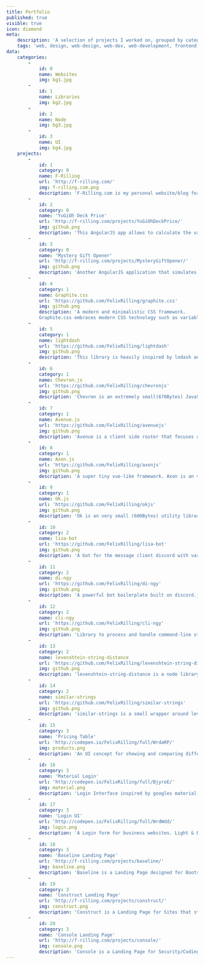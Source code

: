 ```yaml
---
title: Portfolio
published: true
visible: true
icon: diamond
meta:
    description: 'A selection of projects I worked on, grouped by category.'
    tags: 'web, design, web-design, web-dev, web-development, frontend, back-end, felix, rilling, felix rilling, project, projects, tools, experiments, apps, applications, html, css, js, jquery, PHP, SQL'
data:
    categories:
        -
            id: 0
            name: Websites
            img: bg1.jpg
        -
            id: 1
            name: Libraries
            img: bg2.jpg
        -
            id: 2
            name: Node
            img: bg3.jpg
        -
            id: 3
            name: UI
            img: bg4.jpg
    projects:
        -
            id: 1
            category: 0
            name: F-Rilling
            url: 'http://f-rilling.com/'
            img: f-rilling.com.png
            description: 'F-Rilling.com is my personal website/blog for sharing my ideas with the world. The back-end consists of the CMS Grav, while the frontend is a custom theme made with Bootstrap4 and a ton of love.'
        -
            id: 2
            category: 0
            name: 'YuGiOh Deck Price'
            url: 'http://f-rilling.com/projects/YuGiOhDeckPrice/'
            img: github.png
            description: 'This AngularJS app allows to calculate the value of deck files for the trading card game YuGiOh.'
        -
            id: 3
            category: 0
            name: 'Mystery Gift Opener'
            url: 'http://f-rilling.com/projects/MysteryGiftOpener/'
            img: github.png
            description: 'Another AngularJS application that simulates the loot boxes from the video game League of Legends.'
        -
            id: 4
            category: 1
            name: Graphite.css
            url: 'https://github.com/FelixRilling/graphite.css'
            img: github.png
            description: 'A modern and minimalistic CSS framework.
            Graphite.css embraces modern CSS technology such as variables and grids to provide a future-proof framework thats fast & slick.'
        -
            id: 5
            category: 1
            name: lightdash
            url: 'https://github.com/FelixRilling/lightdash'
            img: github.png
            description: 'This library is heavily inspired by lodash and underscore, but with the goal to be as lightweight as possible, both in filesize as in performance. It is completely written from scratch with the latest ES features.'
        -
            id: 6
            category: 1
            name: Chevron.js
            url: 'https://github.com/FelixRilling/chevronjs'
            img: github.png
            description: 'Chevron is an extremely small(670Bytes) JavaScript library for easy module declaration, dependency management and lazy module loading, inspired by BottleJS, and the AngularJS Module API.'
        -
            id: 7
            category: 1
            name: Avenue.js
            url: 'https://github.com/FelixRilling/avenuejs'
            img: github.png
            description: 'Avenue is a client side router that focuses on speed and size (~720Bytes / ~460Bytes gziped). The API is heavily influenced by the Angular1.x router and gibon.js. An unique feature of Avenue is the usage of URL hashes instead of full URLs to improve compatibility for different web servers.'
        -
            id: 8
            category: 1
            name: Axon.js
            url: 'https://github.com/FelixRilling/axonjs'
            img: github.png
            description: 'A super tiny vue-like framework. Axon is an very small(4KB) JavaScript framework inspired by Vue.js. Instead of using the v- namespace for directives, axon uses x-.'
        -
            id: 9
            category: 1
            name: Ok.js
            url: 'https://github.com/FelixRilling/okjs'
            img: github.png
            description: 'Ok is an very small (600Bytes) utility library to validate forms that require more validation than what HTML5 supports.'
        -
            id: 10
            category: 2
            name: lisa-bot
            url: 'https://github.com/FelixRilling/lisa-bot'
            img: github.png
            description: 'A bot for the message client discord with various functionalities.'
        -
            id: 11
            category: 2
            name: di-ngy
            url: 'https://github.com/FelixRilling/di-ngy'
            img: github.png
            description: 'A powerful bot boilerplate built on discord.js and cli-ngy.'
        -
            id: 12
            category: 2
            name: cli-ngy
            url: 'https://github.com/FelixRilling/cli-ngy'
            img: github.png
            description: 'Library to process and handle command-line style commands.'
        -
            id: 13
            category: 2
            name: levenshtein-string-distance
            url: 'https://github.com/FelixRilling/levenshtein-string-distance'
            img: github.png
            description: 'levenshtein-string-distance is a node library that implements the levenshtein algorithm.'
        -
            id: 14
            category: 2
            name: similar-strings
            url: 'https://github.com/FelixRilling/similar-strings'
            img: github.png
            description: 'similar-strings is a small wrapper around levenshtein-string-distance that works as a input correction library.'
        -
            id: 15
            category: 3
            name: 'Pricing Table'
            url: 'http://codepen.io/FelixRilling/full/WrdaRP/'
            img: products.png
            description: 'An UI concept for showing and comparing different Products.'
        -
            id: 16
            category: 3
            name: 'Material Login'
            url: 'http://codepen.io/FelixRilling/full/BjyreE/'
            img: material.png
            description: 'Login Interface inspired by googles material design.'
        -
            id: 17
            category: 3
            name: 'Login UI'
            url: 'http://codepen.io/FelixRilling/full/WrdWdd/'
            img: login.png
            description: 'A Login form for business websites. Light & Blue.'
        -
            id: 18
            category: 3
            name: 'Baseline Landing Page'
            url: 'http://f-rilling.com/projects/baseline/'
            img: baseline.png
            description: 'Baseline is a Landing Page designed for Bootstrap with a flat & modern design.'
        -
            id: 19
            category: 3
            name: 'Construct Landing Page'
            url: 'http://f-rilling.com/projects/construct/'
            img: construct.png
            description: 'Construct is a Landing Page for Sites that still are under construction, with a JavaScript based timer until the Site goes live.'
        -
            id: 20
            category: 3
            name: 'Console Landing Page'
            url: 'http://f-rilling.com/projects/console/'
            img: console.png
            description: 'Console is a Landing Page for Security/Coding Websites that utilizes a Console-style way of displaying the navigation using JavaScript.'
---
```


